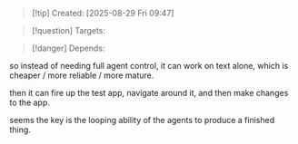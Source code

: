 
>[!tip] Created: [2025-08-29 Fri 09:47]

>[!question] Targets: 

>[!danger] Depends: 

so instead of needing full agent control, it can work on text alone, which is cheaper / more reliable / more mature.

then it can fire up the test app, navigate around it, and then make changes to the app.

seems the key is the looping ability of the agents to produce a finished thing.